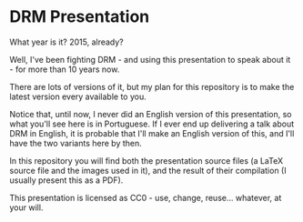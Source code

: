 # DRM Presentation

What year is it? 2015, already?

Well, I've been fighting DRM - and using this presentation to speak about it - for more than 10 years now. 

There are lots of versions of it, but my plan for this repository is to make the latest version every available to you.

Notice that, until now, I never did an English version of this presentation, so what you'll see here is in Portuguese. If I ever end up delivering a talk about DRM in English, it is probable that I'll make an English version of this, and I'll have the two variants here by then.

In this repository you will find both the presentation source files (a LaTeX source file and the images used in it), and the result of their compilation (I usually present this as a PDF).

This presentation is licensed as CC0 - use, change, reuse... whatever, at your will.
